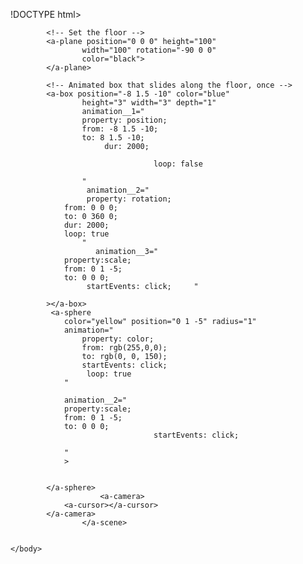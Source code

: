 !DOCTYPE html>
<html>
    <head>
        <script src="https://aframe.io/releases/1.7.0/aframe.min.js"></script>
        <title>Sliding Cube</title>
    </head>
    <body>
        <a-scene>
            <!-- Set the background -->
            <a-sky color="lightblue"></a-sky>   
         
         
            <!-- Set the floor -->
            <a-plane position="0 0 0" height="100" 
                    width="100" rotation="-90 0 0"
                    color="black">
            </a-plane>
            
            <!-- Animated box that slides along the floor, once -->
            <a-box position="-8 1.5 -10" color="blue"
                    height="3" width="3" depth="1"
                    animation__1="
                    property: position;
                    from: -8 1.5 -10;
                    to: 8 1.5 -10;
                         dur: 2000;
                    
                                    loop: false

                    "
                     animation__2="
                     property: rotation;
                from: 0 0 0;
                to: 0 360 0;
                dur: 2000;
                loop: true
                    "
                       animation__3="
                property:scale;
                from: 0 1 -5;
                to: 0 0 0;
                     startEvents: click;     "
           
            ></a-box>
             <a-sphere
                color="yellow" position="0 1 -5" radius="1"
                animation="
                    property: color;
                    from: rgb(255,0,0);
                    to: rgb(0, 0, 150);
                    startEvents: click;
                     loop: true
                "
                
                animation__2="
                property:scale;
                from: 0 1 -5;
                to: 0 0 0;
                                    startEvents: click;         
                                     
                "
                >
                 
                 
            </a-sphere>
                        <a-camera>
                <a-cursor></a-cursor>
            </a-camera>
                    </a-scene>
                    

    </body>
</html>
